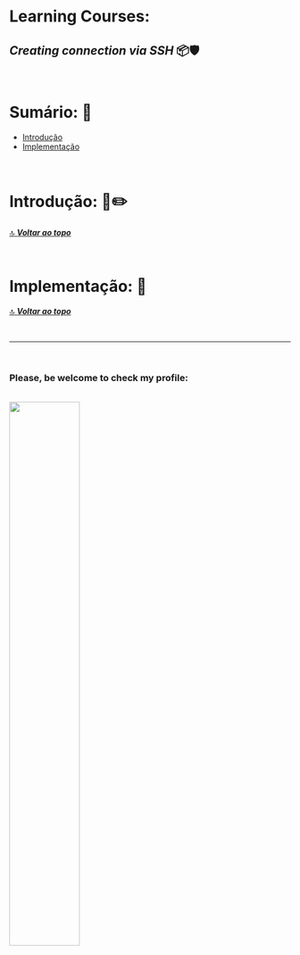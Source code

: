 # **Learning Courses:**

## ***Creating connection via SSH*** :package::shield:

<br>

# Sumário: :pushpin:

- [Introdução](#introdução-page_facing_uppencil2)
- [Implementação](#implementação-wrench)

<br>

# Introdução: :page_facing_up::pencil2:
[:top: ***Voltar ao topo***](#learning-courses)



<br>

# Implementação: 	:wrench:
[:top: ***Voltar ao topo***](#learning-courses)



<br>

***

<br>

### **Please, be welcome to check my profile:**

<br>

<a href="https://github.com/DanScherr">
    <img src="./../../images/the-end-img.png" width="50%">
</a>
